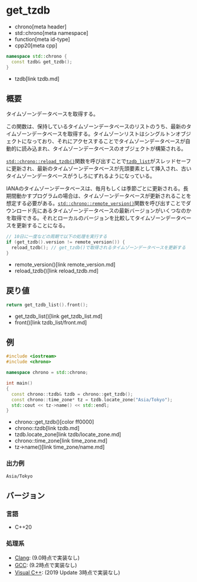 # get_tzdb
* chrono[meta header]
* std::chrono[meta namespace]
* function[meta id-type]
* cpp20[meta cpp]

```cpp
namespace std::chrono {
  const tzdb& get_tzdb();
}
```
* tzdb[link tzdb.md]

## 概要
タイムゾーンデータベースを取得する。

この関数は、保持しているタイムゾーンデータベースのリストのうち、最新のタイムゾーンデータベースを取得する。タイムゾーンリストはシングルトンオブジェクトになっており、それにアクセスすることでタイムゾーンデータベースが自動的に読み込まれ、タイムゾーンデータベースのオブジェクトが構築される。

[`std::chrono::reload_tzdb()`](reload_tzdb.md)関数を呼び出すことで[`tzdb_list`](tzdb_list.md)がスレッドセーフに更新され、最新のタイムゾーンデータベースが先頭要素として挿入され、古いタイムゾーンデータベースがうしろにずれるようになっている。

IANAのタイムゾーンデータベースは、毎月もしくは季節ごとに更新される。長期間動かすプログラムの場合は、タイムゾーンデータベースが更新されることを想定する必要がある。[`std::chrono::remote_version()`](remote_version.md)関数を呼び出すことでダウンロード先にあるタイムゾーンデータベースの最新バージョンがいくつなのかを取得できる。それとローカルのバージョンを比較してタイムゾーンデータベースを更新することになる。

```cpp
// 10日に一度などの周期で以下の処理を実行する
if (get_tzdb().version != remote_version()) {
  reload_tzdb(); // get_tzdb()で取得されるタイムゾーンデータベースを更新する
}
```
* remote_version()[link remote_version.md]
* reload_tzdb()[link reload_tzdb.md]


## 戻り値
```cpp
return get_tzdb_list().front();
```
* get_tzdb_list()[link get_tzdb_list.md]
* front()[link tzdb_list/front.md]


## 例
```cpp example
#include <iostream>
#include <chrono>

namespace chrono = std::chrono;

int main()
{
  const chrono::tzdb& tzdb = chrono::get_tzdb();
  const chrono::time_zone* tz = tzdb.locate_zone("Asia/Tokyo");
  std::cout << tz->name() << std::endl;
}
```
* chrono::get_tzdb()[color ff0000]
* chrono::tzdb[link tzdb.md]
* tzdb.locate_zone[link tzdb/locate_zone.md]
* chrono::time_zone[link time_zone.md]
* tz->name()[link time_zone/name.md]

### 出力例
```
Asia/Tokyo
```

## バージョン
### 言語
- C++20

### 処理系
- [Clang](/implementation.md#clang): (9.0時点で実装なし)
- [GCC](/implementation.md#gcc): (9.2時点で実装なし)
- [Visual C++](/implementation.md#visual_cpp): (2019 Update 3時点で実装なし)
